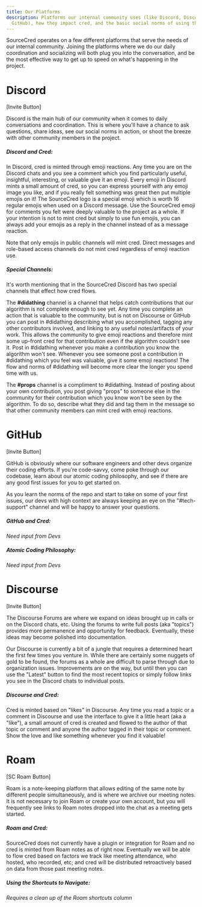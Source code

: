 ```yaml
---
title: Our Platforms
description: Platforms our internal community uses (like Discord, Discourse, or
  GitHub), how they impact cred, and the basic social norms of using them.
---
```

SourceCred operates on a few different platforms that serve the needs of our internal community. Joining the platforms where we do our daily coordination and socializing will both plug you into the conversation, and be the most effective way to get up to speed on what's happening in the project. 

# Discord

\[Invite Button]

Discord is the main hub of our community when it comes to daily conversations and coordination. This is where you'll have a chance to ask questions, share ideas, see our social norms in action, or shoot the breeze with other community members in the project.

##### Discord and Cred:

In Discord, cred is minted through emoji reactions. Any time you are on the Discord chats and you see a comment which you find particularly useful, insightful, interesting, or valuable give it an emoji. Every emoji in Discord mints a small amount of cred, so you can express yourself with any emoji image you like, and if you really felt something was great then put multiple emojis on it! The SourceCred logo is a special emoji which is worth 16 regular emojis when used on a Discord message. Use the SourceCred emoji for comments you felt were deeply valuable to the project as a whole. If your intention is not to mint cred but simply to use fun emojis, you can always add your emojis as a reply in the channel instead of as a message reaction.

Note that only emojis in public channels will mint cred. Direct messages and role-based access channels do not mint cred regardless of emoji reaction use.

##### Special Channels:

It's worth mentioning that in the SourceCred Discord has two special channels that effect how cred flows. 

The **\#didathing** channel is a channel that helps catch contributions that our algorithm is not complete enough to see yet. Any time you complete an action that is valuable to the community, but is not on Discourse or GitHub you can post in #didathing describing what you accomplished, tagging any other contributors involved, and linking to any useful notes/artifacts of your work. This allows the community to give emoji reactions and therefore mint some up-front cred for that contribution even if the algorithm couldn't see it. Post in #didathing whenever you make a contribution you know the algorithm won't see. Whenever you see someone post a contribution in #didathing which you feel was valuable, give it some emoji reactions! The flow and norms of #didathing will become more clear the longer you spend time with us.

The **\#props** channel is a compliment to #didathing. Instead of posting about your own contribution, you post giving "props" to someone else in the community for their contribution which you know won't be seen by the algorithm. To do so, describe what they did and tag them in the message so that other community members can mint cred with emoji reactions. 

# GitHub

\[Invite Button]

GitHub is obviously where our software engineers and other devs organize their coding efforts. If you're code-savvy, come poke through our codebase, learn about our atomic coding philosophy, and see if there are any good first issues for you to get started on. 

As you learn the norms of the repo and start to take on some of your first issues, our devs with high context are always keeping an eye on the "#tech-support" channel and will be happy to answer your questions.  

##### GitHub and Cred:

*Need input from Devs*

##### Atomic Coding Philosophy:

*Need input from Devs*

# Discourse

\[Invite Button]

The Discourse Forums are where we expand on ideas brought up in calls or on the Discord chats, etc. Using the forums to write full posts (aka "topics") provides more permanence and opportunity for feedback. Eventually, these ideas may become polished into documentation.

Our Discourse is currently a bit of a jungle that requires a determined heart the first few times you venture in. While there are certainly some nuggets of gold to be found, the forums as a whole are difficult to parse through due to organization issues. Improvements are on the way, but until then you can use the "Latest" button to find the most recent topics or simply follow links you see in the Discord chats to individual posts.

##### Discourse and Cred:

Cred is minted based on "likes" in Discourse. Any time you read a topic or a comment in Discourse and use the interface to give it a little heart (aka a "like"), a small amount of cred is created and flowed to the author of that topic or comment and anyone the author tagged in their topic or comment. Show the love and like something whenever you find it valuable!

# Roam

\[SC Roam Button]

Roam is a note-keeping platform that allows editing of the same note by different people simultaneously, and is where we archive our meeting notes. It is not necessary to join Roam or create your own account, but you will frequently see links to Roam notes dropped into the chat as a meeting gets started. 

##### Roam and Cred:

SourceCred does not currently have a plugin or integration for Roam and no cred is minted from Roam notes as of right now. Eventually we will be able to flow cred based on factors we track like meeting attendance, who hosted, who recorded, etc; and cred will be distributed retroactively based on data from those past meeting notes. 

##### Using the Shortcuts to Navigate:

*Requires a clean up of the Roam shortcuts column*